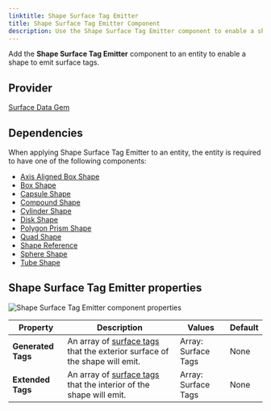 ```yaml
---
linktitle: Shape Surface Tag Emitter
title: Shape Surface Tag Emitter Component
description: Use the Shape Surface Tag Emitter component to enable a shape to emit surface tags in your Open 3D Engine (O3DE) level.
---
```


Add the **Shape Surface Tag Emitter** component to an entity to enable a shape to emit surface tags.

## Provider

[Surface Data Gem](/docs/user-guide/gems/reference/environment/surface-data)

## Dependencies

When applying Shape Surface Tag Emitter to an entity, the entity is required to have one of the following components:

- [Axis Aligned Box Shape](../shape/axis-aligned-box-shape)
- [Box Shape](../shape/box-shape)
- [Capsule Shape](../shape/capsule-shape)
- [Compound Shape](../shape/compound-shape)
- [Cylinder Shape](../shape/cylinder-shape)
- [Disk Shape](../shape/disk-shape)
- [Polygon Prism Shape](../shape/polygon-prism-shape)
- [Quad Shape](../shape/quad-shape)
- [Shape Reference](../shape/shape-reference)
- [Sphere Shape](../shape/sphere-shape)
- [Tube Shape](../shape/tube-shape)

## Shape Surface Tag Emitter properties

![Shape Surface Tag Emitter component properties](/images/user-guide/components/reference/surface-data/shape-surface-tag-emitter-component.png)

| Property | Description | Values | Default |
|-|-|-|-|
| **Generated Tags** | An array of [surface tags](/docs/user-guide/gems/reference/environment/surface-data) that the exterior surface of the shape will emit. | Array: Surface Tags | None |
| **Extended Tags** | An array of [surface tags](/docs/user-guide/gems/reference/environment/surface-data) that the interior of the shape will emit. | Array: Surface Tags | None |
